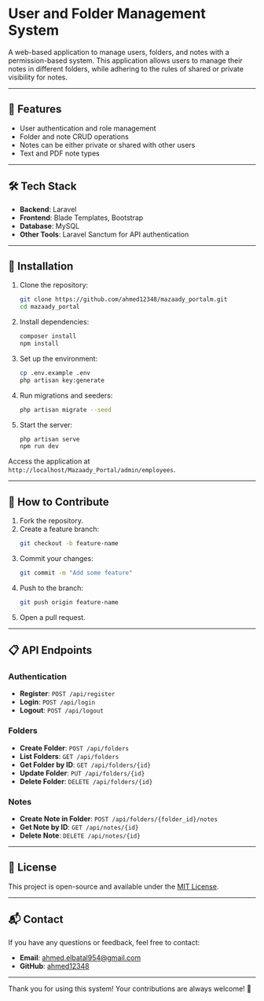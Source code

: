 # User and Folder Management System

A web-based application to manage users, folders, and notes with a permission-based system. This application allows users to manage their notes in different folders, while adhering to the rules of shared or private visibility for notes.

---

## 🌟 Features

- User authentication and role management
- Folder and note CRUD operations
- Notes can be either private or shared with other users
- Text and PDF note types

---

## 🛠️ Tech Stack

- **Backend**: Laravel
- **Frontend**: Blade Templates, Bootstrap
- **Database**: MySQL
- **Other Tools**: Laravel Sanctum for API authentication

---

## 🚀 Installation

1. Clone the repository:
    ```bash
    git clone https://github.com/ahmed12348/mazaady_portalm.git
    cd mazaady_portal
    ```

2. Install dependencies:
    ```bash
    composer install
    npm install
    ```

3. Set up the environment:
    ```bash
    cp .env.example .env
    php artisan key:generate
    ```

4. Run migrations and seeders:
    ```bash
    php artisan migrate --seed
    ```

5. Start the server:
    ```bash
    php artisan serve
    npm run dev
    ```

Access the application at `http://localhost/Mazaady_Portal/admin/employees`.

---

## 📑 How to Contribute

1. Fork the repository.
2. Create a feature branch:
    ```bash
    git checkout -b feature-name
    ```
3. Commit your changes:
    ```bash
    git commit -m "Add some feature"
    ```
4. Push to the branch:
    ```bash
    git push origin feature-name
    ```
5. Open a pull request.

---

## 📋 API Endpoints

### **Authentication**
- **Register**: `POST /api/register`
- **Login**: `POST /api/login`
- **Logout**: `POST /api/logout`

### **Folders**
- **Create Folder**: `POST /api/folders`
- **List Folders**: `GET /api/folders`
- **Get Folder by ID**: `GET /api/folders/{id}`
- **Update Folder**: `PUT /api/folders/{id}`
- **Delete Folder**: `DELETE /api/folders/{id}`

### **Notes**
- **Create Note in Folder**: `POST /api/folders/{folder_id}/notes`
- **Get Note by ID**: `GET /api/notes/{id}`
- **Delete Note**: `DELETE /api/notes/{id}`

---

## 📝 License

This project is open-source and available under the [MIT License](LICENSE).

---

## 📬 Contact

If you have any questions or feedback, feel free to contact:

- **Email**: ahmed.elbatal954@gmail.com
- **GitHub**: [ahmed12348](https://github.com/ahmed12348)

---

Thank you for using this system! Your contributions are always welcome! 🚀
